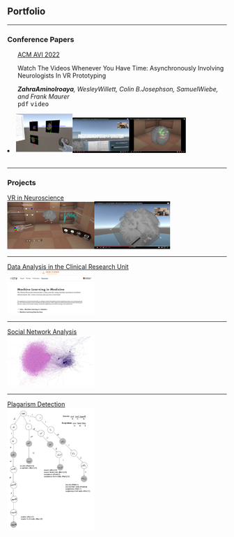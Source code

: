 
## Portfolio

---
### Conference Papers
<div display="inline-block;">
<div><ul style="list-style: none;">
<li><li><u>ACM AVI 2022</u></li>
<li><p>Watch The Videos Whenever You Have Time: Asynchronously Involving Neurologists In VR Prototyping</p></li></li>
<li><i><b>ZahraAminolroaya</b>, WesleyWillett, Colin B.Josephson, SamuelWiebe, and Frank Maurer</i></li>
<li><kbd>pdf</kbd>
<kbd>video</kbd></li></ul></div>
<div><li><img src="images/1.png" width=130 height=90/><img src="images/2.png" width=130/><img src="images/3.png" width=130/></li></div></div>
<br>
 
---
### Projects

[VR in Neuroscience](/sample_page)
<br>
<img src="images/EPES1.PNG" width=200/><img src="images/EPES2.png" width=174/>

---
[Data Analysis in the Clinical Research Unit](/pdf/sample_presentation.pdf)
<br>
<img src="images/CRU1.png" width=200/>

---
[Social Network Analysis](/pdf/sample_presentation.pdf)
<br>
<img src="images/SNA.png" width=200/>

---
[Plagarism Detection](/pdf/sample_presentation.pdf)
<br>
<img src="images/plag.png" width=200/>


